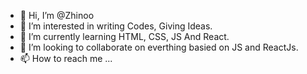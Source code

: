 - 👋 Hi, I’m @Zhinoo
- 👀 I’m interested in writing Codes, Giving Ideas.
- 🌱 I’m currently learning HTML, CSS, JS And React.
- 💞️ I’m looking to collaborate on everthing basied on JS and ReactJs.
- 📫 How to reach me ...

<!---
Zhinoo/Zhinoo is a ✨ special ✨ repository because its `README.md` (this file) appears on your GitHub profile.
You can click the Preview link to take a look at your changes.
--->
